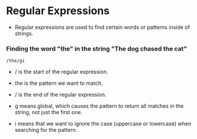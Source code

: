 # Regular Expressions
* Regular expressions are used to find certain words or patterns inside of strings.

### Finding the word "the" in the string "The dog chased the cat"
    /the/gi

* / is the start of the regular expression.

* the is the pattern we want to match.

* / is the end of the regular expression.

* g means global, which causes the pattern to return all matches in the string, not just the first one.

* i means that we want to ignore the case (uppercase or lowercase) when searching for the pattern.

